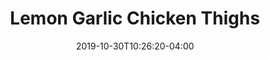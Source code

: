 ---
layout: recipe
date: 2019-10-30T10:26:20-04:00
draft: false
title:  "Lemon Garlic Chicken Thighs" # The title of your awesome recipe
image: lemon-garlic-chicken-thighs.jpg # Name of image in recipe bundle
authorName: Kevin
authorURL: OurFavorite.Recipes
category: Dinner
cuisine: American
tags:
- Chicken
- Bake
yield: 6
prepTime: 20
cookTime: 60

ingredients:
- 6 Chicken thighs skin-on
- 2 garlic gloves, diced
- 1 lemon, squeezed
- 1 onion, diced
- Chicken broth
- some butter
- some olive oil

directions:
- Preheat oven to 375˚F
- In a saute pan, add some oil, place dried thighs skin-side down into hot oil
- When skin is browned, flip for a few, then remove from pan
- Add butter, garlic, and onion. Cook until limp
- Deglaze with some Chicken broth and squeezed lemon, bring to simmer
- Place thighs back in pan
- Cover and place in oven for 20 minutes
- Zest lemon on top
---